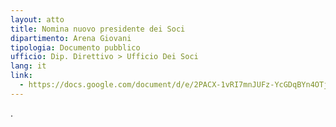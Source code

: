 ```yaml
---
layout: atto
title: Nomina nuovo presidente dei Soci
dipartimento: Arena Giovani
tipologia: Documento pubblico
ufficio: Dip. Direttivo > Ufficio Dei Soci
lang: it
link:
  - https://docs.google.com/document/d/e/2PACX-1vRI7mnJUFz-YcGDqBYn4OTjXL-MFiVXk-QTAswTKx8Z_KvHYp8rubs_RpUTQFKJ1Gp7ZgNvgRLhdbSv/pub
---
```

.